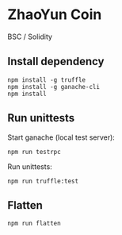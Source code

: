# ZhaoYun Coin

BSC / Solidity

## Install dependency

```shell script
npm install -g truffle
npm install -g ganache-cli
npm install
```

## Run unittests

Start ganache (local test server):
```shell script
npm run testrpc
```

Run unittests:
```shell script
npm run truffle:test
```

## Flatten

```shell script
npm run flatten
